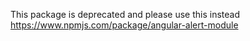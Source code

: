 This package is deprecated and please use this instead https://www.npmjs.com/package/angular-alert-module
